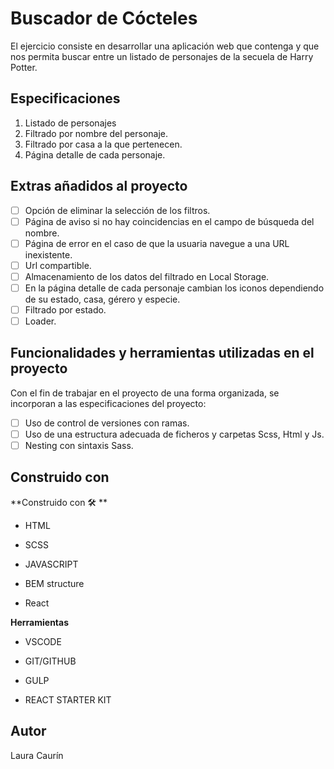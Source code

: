# Buscador de Cócteles

El ejercicio consiste en desarrollar una aplicación web que contenga y que nos permita buscar entre un listado de personajes de la secuela de Harry Potter.

## Especificaciones

1. Listado de personajes
2. Filtrado por nombre del personaje.
3. Filtrado por casa a la que pertenecen.
4. Página detalle de cada personaje.

## Extras añadidos al proyecto

- [ ] Opción de eliminar la selección de los filtros.
- [ ] Página de aviso si no hay coincidencias en el campo de búsqueda del nombre.
- [ ] Página de error en el caso de que la usuaria navegue a una URL inexistente.
- [ ] Url compartible.
- [ ] Almacenamiento de los datos del filtrado en Local Storage.
- [ ] En la página detalle de cada personaje cambian los iconos dependiendo de su estado, casa, gérero y especie.
- [ ] Filtrado por estado.
- [ ] Loader.

## Funcionalidades y herramientas utilizadas en el proyecto

Con el fin de trabajar en el proyecto de una forma organizada, se incorporan a las especificaciones del proyecto:

- [ ] Uso de control de versiones con ramas.
- [ ] Uso de una estructura adecuada de ficheros y carpetas Scss, Html y Js.
- [ ] Nesting con sintaxis Sass.

## Construido con

**Construido con 🛠️ **

- HTML

- SCSS

- JAVASCRIPT

- BEM structure

- React

**Herramientas**

- VSCODE

- GIT/GITHUB

- GULP

- REACT STARTER KIT

## Autor

Laura Caurín
